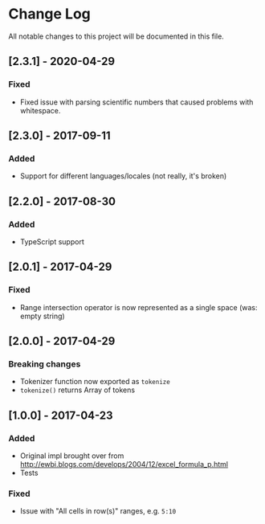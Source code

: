 # Change Log

All notable changes to this project will be documented in this file.

## [2.3.1] - 2020-04-29

### Fixed

- Fixed issue with parsing scientific numbers that caused problems with whitespace.

## [2.3.0] - 2017-09-11

### Added

- Support for different languages/locales (not really, it's broken)

## [2.2.0] - 2017-08-30

### Added

- TypeScript support

## [2.0.1] - 2017-04-29

### Fixed

- Range intersection operator is now represented as a single space (was: empty string)

## [2.0.0] - 2017-04-29

### Breaking changes

- Tokenizer function now exported as `tokenize`
- `tokenize()` returns Array of tokens

## [1.0.0] - 2017-04-23

### Added

- Original impl brought over from http://ewbi.blogs.com/develops/2004/12/excel_formula_p.html
- Tests

### Fixed

- Issue with "All cells in row(s)" ranges, e.g. `5:10`
